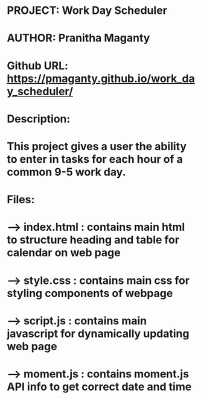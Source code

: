 # PROJECT: Work Day Scheduler
# AUTHOR: Pranitha Maganty
# Github URL: https://pmaganty.github.io/work_day_scheduler/
# Description:
# This project gives a user the ability to enter in tasks for each hour of a common 9-5 work day.
# 
# Files:
# --> index.html : contains main html to structure heading and table for calendar on web page
# --> style.css  : contains main css for styling components of webpage
# --> script.js  : contains main javascript for dynamically updating web page
# --> moment.js  : contains moment.js API info to get correct date and time